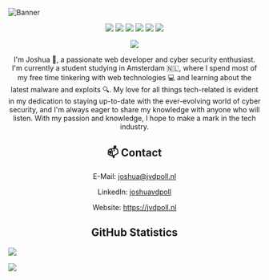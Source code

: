 ![Banner](https://i.imgur.com/HR06eB5.jpg)

<p align='center'>
    <img src="https://img.shields.io/badge/-Python-787CB4?style=flat-square&logo=php&logoColor=white"/>
    <img src="https://img.shields.io/badge/-C%20Sharp-68217A?style=flat-square&logo=csharp&logoColor=white"/>
    <img src="https://img.shields.io/badge/-HTML5-E34F26?style=flat-square&logo=html5&logoColor=white"/>
    <img src="https://img.shields.io/badge/-CSS3-1572B6?style=flat-square&logo=css3"/>
    <img src="https://img.shields.io/badge/-JavaScript-D89924?style=flat-square&logo=javascript&logoColor=white"/>
    <img src="https://img.shields.io/badge/-PHP-787CB4?style=flat-square&logo=php&logoColor=white"/>
</p>

<p align='center'>
    <img src="https://komarev.com/ghpvc/?username=joshuavanderpoll&color=blueviolet&style=flat-square"/>
</p>

<p align='center'>I'm Joshua 👋, a passionate web developer and cyber security enthusiast. I'm currently a student studying in Amsterdam 🇳🇱, where I spend most of my free time tinkering with web technologies 💻 and learning about the latest malware and exploits 🔍. My love for all things tech-related is evident in my dedication to staying up-to-date with the ever-evolving world of cyber security, and I'm always eager to share my knowledge with anyone who will listen. With my passion and knowledge, I hope to make a mark in the tech industry.</p>

<h2 align='center'>📫 Contact</h2>

<p align='center'>E-Mail: <a href="mailto://joshua@jvdpoll.nl" target="_blank">joshua@jvdpoll.nl</a></p>
<p align='center'>LinkedIn: <a href="https://www.linkedin.com/in/joshuavdpoll/" target="_blank">joshuavdpoll</a></p>
<p align='center'>Website: <a href="https://jvdpoll.nl" target="_blank">https://jvdpoll.nl</a></p>

<h2 align='center'>GitHub Statistics</h2>

<p align='center'>
  <img style='display:block;margin: 15px auto;' src="https://github-readme-stats.vercel.app/api?username=joshuavanderpoll&show_icons=true&theme=radical" />
  <img style='display:block;margin: 15px auto;' src="https://github-readme-stats.vercel.app/api/top-langs/?username=joshuavanderpoll&hide_progress=true&theme=radical" />
</p>
